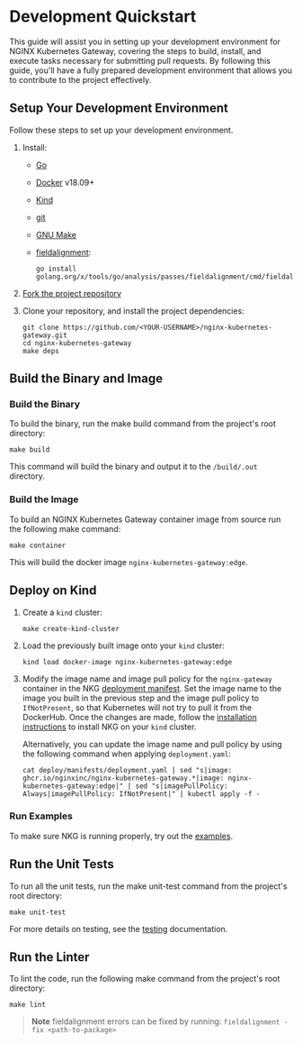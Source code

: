 # Development Quickstart

This guide will assist you in setting up your development environment for NGINX Kubernetes Gateway, covering the steps
to build, install, and execute tasks necessary for submitting pull requests. By following this guide, you'll have a
fully prepared development environment that allows you to contribute to the project effectively.

## Setup Your Development Environment

Follow these steps to set up your development environment.

1. Install:
    - [Go](https://golang.org/doc/install)
    - [Docker](https://docs.docker.com/get-docker/) v18.09+
    - [Kind](https://kind.sigs.k8s.io/docs/user/quick-start/)
    - [git](https://git-scm.com/)
    - [GNU Make](https://www.gnu.org/software/software.html)
    - [fieldalignment](https://pkg.go.dev/golang.org/x/tools/go/analysis/passes/fieldalignment):

      ```shell
      go install golang.org/x/tools/go/analysis/passes/fieldalignment/cmd/fieldalignment@latest
      ```

2. [Fork the project repository](https://github.com/nginxinc/nginx-kubernetes-gateway/fork)
3. Clone your repository, and install the project dependencies:

   ```shell
   git clone https://github.com/<YOUR-USERNAME>/nginx-kubernetes-gateway.git
   cd nginx-kubernetes-gateway
   make deps
   ```

## Build the Binary and Image

### Build the Binary

To build the binary, run the make build command from the project's root directory:

```shell
make build
```

This command will build the binary and output it to the `/build/.out` directory.

### Build the Image

To build an NGINX Kubernetes Gateway container image from source run the following make command:

```shell
make container
```

This will build the docker image `nginx-kubernetes-gateway:edge`.

## Deploy on Kind

1. Create a `kind` cluster:

   ```shell
   make create-kind-cluster
   ```

2. Load the previously built image onto your `kind` cluster:

   ```shell
   kind load docker-image nginx-kubernetes-gateway:edge
   ```

3. Modify the image name and image pull policy for the `nginx-gateway` container in the
   NKG [deployment manifest](/deploy/manifests/deployment.yaml). Set the image name to the image you built in
   the previous step and the image pull policy to `IfNotPresent`, so that Kubernetes will not try to pull it from
   the DockerHub. Once the changes are made, follow
   the [installation instructions](/docs/installation.md) to install NKG on your `kind` cluster.

   Alternatively, you can update the image name and pull policy by using the following command when applying
   `deployment.yaml`:

   ```shell 
   cat deploy/manifests/deployment.yaml | sed "s|image: ghcr.io/nginxinc/nginx-kubernetes-gateway.*|image: nginx-kubernetes-gateway:edge|" | sed "s|imagePullPolicy: Always|imagePullPolicy: IfNotPresent|" | kubectl apply -f -
   ```

### Run Examples

To make sure NKG is running properly, try out the [examples](/examples).

## Run the Unit Tests

To run all the unit tests, run the make unit-test command from the project's root directory:

```shell
make unit-test
```

For more details on testing, see the [testing](/docs/developer/testing.md) documentation.

## Run the Linter

To lint the code, run the following make command from the project's root directory:

```shell
make lint
```

> **Note**
> fieldalignment errors can be fixed by running: `fieldalignment -fix <path-to-package>`
